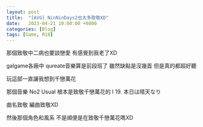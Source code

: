 ```yaml
---
layout: post
title:  "[AVG] NinNinDays2也太多致敬XD"
date:   2023-04-21 10:00:00 +0800
categories: [Blog]
tags: [Game, R18]
---
```


那個致敬中二病也要談戀愛    有感覺到我老了XD

galgame各廠中 qureate音樂算是前段班了  雖然缺點是沒幾首  但是真的都超好聽


玩這部一直讓我想到千戀萬花

那個音樂 No2 Usual 根本是致敬千戀萬花的 I 19. 本日は晴天なり

曲名致敬  編曲致敬XD

然後那個角色和風系  不是順便是在致敬千戀萬花嗎XD
